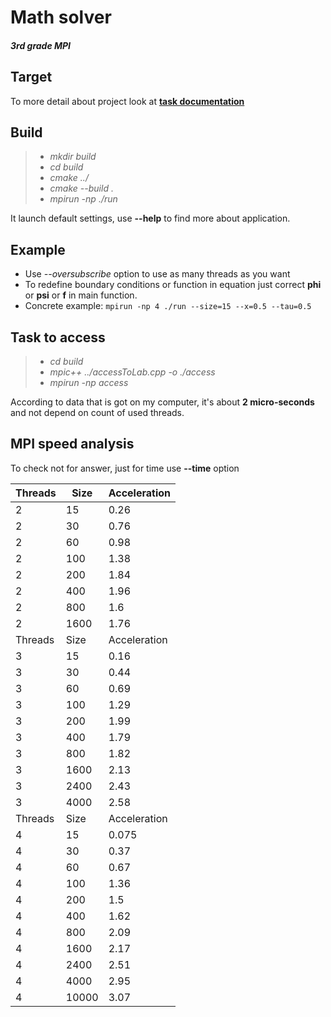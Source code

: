 # Math solver #
##### 3rd grade MPI #####

## Target ##
To more detail about project look at [**task documentation**](task.pdf)
## Build ##

> - *mkdir build*
> - *cd build*
> - *cmake ../*
> - *cmake --build .*
> - *mpirun -np* <threads> *./run*

It launch default settings, use **--help** to find more about application.

## Example ##

* Use *--oversubscribe* option to use as many threads as you want
* To redefine boundary conditions or function in equation just correct **phi** or **psi** or **f** in main function.
* Concrete example: ```mpirun -np 4 ./run --size=15 --x=0.5 --tau=0.5```

## Task to access ##

> - *cd build*
> - *mpic++ ../accessToLab.cpp -o ./access*
> - *mpirun -np* <threads> *access*

According to data that is got on my computer, it's about **2 micro-seconds**
and not depend on count of used threads.

## MPI speed analysis ##

To check not for answer, just for time use **--time** option

| Threads | Size | Acceleration |
| --- | --- | --- |
| 2 | 15 | 0.26 |
| 2 | 30 | 0.76 |
| 2 | 60 | 0.98 |
| 2 | 100 | 1.38 |
| 2 | 200 | 1.84 |
| 2 | 400 | 1.96 |
| 2 | 800 | 1.6 |
| 2 | 1600 | 1.76 |
| Threads | Size | Acceleration |
| 3 | 15 | 0.16 |
| 3 | 30 | 0.44 |
| 3 | 60 | 0.69 |
| 3 | 100 | 1.29 |
| 3 | 200 | 1.99 |
| 3 | 400 | 1.79 |
| 3 | 800 | 1.82 |
| 3 | 1600 | 2.13 |
| 3 | 2400 | 2.43 |
| 3 | 4000 | 2.58 |
| Threads | Size | Acceleration |
| 4 | 15 | 0.075 |
| 4 | 30 | 0.37 |
| 4 | 60 | 0.67 |
| 4 | 100 | 1.36 |
| 4 | 200 | 1.5 |
| 4 | 400 | 1.62 |
| 4 | 800 | 2.09 |
| 4 | 1600 | 2.17 |
| 4 | 2400 | 2.51 |
| 4 | 4000 | 2.95 |
| 4 | 10000 | 3.07 |